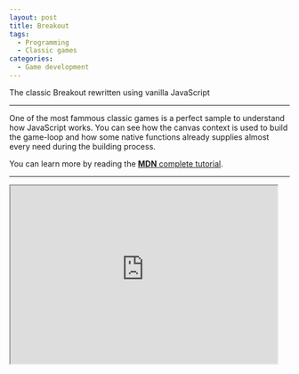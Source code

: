 ```yaml
---
layout: post
title: Breakout
tags:
  - Programming
  - Classic games
categories:
  - Game development
---
```


The classic Breakout rewritten using vanilla JavaScript

---

One of the most fammous classic games is a perfect sample to understand how JavaScript works.
You can see how the canvas context is used to build the game-loop and how some native functions already supplies almost every need during the building process.

You can learn more by reading the [**MDN** complete tutorial](https://developer.mozilla.org/en-US/docs/Games/Tutorials/2D_Breakout_game_pure_JavaScript).

---

<iframe src="https://eduardomessias.github.io/breakout/breakout" width="480" height="320" scrolling="no"></iframe>



